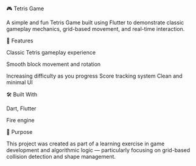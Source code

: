 🎮 Tetris Game

A simple and fun Tetris Game built using Flutter to demonstrate classic gameplay mechanics, grid-based movement, and real-time interaction.

🧩 Features

Classic Tetris gameplay experience

Smooth block movement and rotation

Increasing difficulty as you progress
Score tracking system
Clean and minimal UI

🛠️ Built With

Dart, Flutter

Fire engine

🎯 Purpose

This project was created as part of a learning exercise in game development and algorithmic logic — particularly focusing on grid-based collision detection and shape management.
